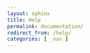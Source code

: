 ```yaml
---
layout: sphinx
title: Help
permalink: documentation/
redirect_from: /help/
categories: [ _nav ]
---
```

